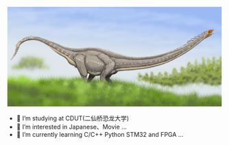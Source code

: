 <p align = "center">
	<img alt="Logo" src="Mamench_DB.jpg" height="233px" width="500px">
</p>

- 📖 I’m studying at CDUT(二仙桥恐龙大学)
- 👀 I’m interested in Japanese、Movie ...
- 🌱 I’m currently learning C/C++ Python STM32 and FPGA ...

